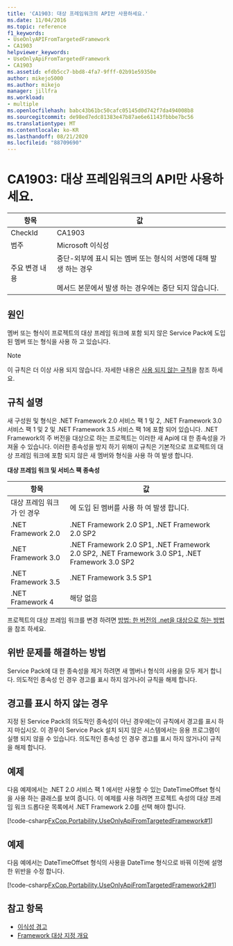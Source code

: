 ```yaml
---
title: 'CA1903: 대상 프레임워크의 API만 사용하세요.'
ms.date: 11/04/2016
ms.topic: reference
f1_keywords:
- UseOnlyAPIFromTargetedFramework
- CA1903
helpviewer_keywords:
- UseOnlyApiFromTargetedFramework
- CA1903
ms.assetid: efdb5cc7-bbd8-4fa7-9fff-02b91e59350e
author: mikejo5000
ms.author: mikejo
manager: jillfra
ms.workload:
- multiple
ms.openlocfilehash: babc43b61bc50cafc05145d0d742f7da494008b8
ms.sourcegitcommit: de98ed7edc81383e47b87ae6e61143fbbbe7bc56
ms.translationtype: MT
ms.contentlocale: ko-KR
ms.lasthandoff: 08/21/2020
ms.locfileid: "88709690"
---
```

# <a name="ca1903-use-only-api-from-targeted-framework"></a>CA1903: 대상 프레임워크의 API만 사용하세요.

|항목|값|
|-|-|
|CheckId|CA1903|
|범주|Microsoft 이식성|
|주요 변경 내용|중단-외부에 표시 되는 멤버 또는 형식의 서명에 대해 발생 하는 경우<br /><br /> 메서드 본문에서 발생 하는 경우에는 중단 되지 않습니다.|

## <a name="cause"></a>원인
멤버 또는 형식이 프로젝트의 대상 프레임 워크에 포함 되지 않은 Service Pack에 도입 된 멤버 또는 형식을 사용 하 고 있습니다.

> [!NOTE]
> 이 규칙은 더 이상 사용 되지 않습니다. 자세한 내용은 [사용 되지 않는 규칙](fxcop-rule-port-status.md#deprecated-rules)을 참조 하세요.

## <a name="rule-description"></a>규칙 설명
새 구성원 및 형식은 .NET Framework 2.0 서비스 팩 1 및 2, .NET Framework 3.0 서비스 팩 1 및 2 및 .NET Framework 3.5 서비스 팩 1에 포함 되어 있습니다. .NET Framework의 주 버전을 대상으로 하는 프로젝트는 이러한 새 Api에 대 한 종속성을 가져올 수 있습니다. 이러한 종속성을 방지 하기 위해이 규칙은 기본적으로 프로젝트의 대상 프레임 워크에 포함 되지 않은 새 멤버와 형식을 사용 하 여 발생 합니다.

**대상 프레임 워크 및 서비스 팩 종속성**

|항목|값|
|-|-|
|대상 프레임 워크가 인 경우|에 도입 된 멤버를 사용 하 여 발생 합니다.|
|.NET Framework 2.0|.NET Framework 2.0 SP1, .NET Framework 2.0 SP2|
|.NET Framework 3.0|.NET Framework 2.0 SP1, .NET Framework 2.0 SP2, .NET Framework 3.0 SP1, .NET Framework 3.0 SP2|
|.NET Framework 3.5|.NET Framework 3.5 SP1|
|.NET Framework 4|해당 없음|

프로젝트의 대상 프레임 워크를 변경 하려면 [방법: 한 버전의 .net을 대상으로 하는 방법](../ide/visual-studio-multi-targeting-overview.md)을 참조 하세요.

## <a name="how-to-fix-violations"></a>위반 문제를 해결하는 방법
Service Pack에 대 한 종속성을 제거 하려면 새 멤버나 형식의 사용을 모두 제거 합니다. 의도적인 종속성 인 경우 경고를 표시 하지 않거나이 규칙을 해제 합니다.

## <a name="when-to-suppress-warnings"></a>경고를 표시 하지 않는 경우
지정 된 Service Pack의 의도적인 종속성이 아닌 경우에는이 규칙에서 경고를 표시 하지 마십시오. 이 경우이 Service Pack 설치 되지 않은 시스템에서는 응용 프로그램이 실행 되지 않을 수 있습니다. 의도적인 종속성 인 경우 경고를 표시 하지 않거나이 규칙을 해제 합니다.

## <a name="example"></a>예제
다음 예제에서는 .NET 2.0 서비스 팩 1 에서만 사용할 수 있는 DateTimeOffset 형식을 사용 하는 클래스를 보여 줍니다. 이 예제를 사용 하려면 프로젝트 속성의 대상 프레임 워크 드롭다운 목록에서 .NET Framework 2.0를 선택 해야 합니다.

[!code-csharp[FxCop.Portability.UseOnlyApiFromTargetedFramework#1](../code-quality/codesnippet/CSharp/ca1903-use-only-api-from-targeted-framework_1.cs)]

## <a name="example"></a>예제
다음 예에서는 DateTimeOffset 형식의 사용을 DateTime 형식으로 바꿔 이전에 설명한 위반을 수정 합니다.

[!code-csharp[FxCop.Portability.UseOnlyApiFromTargetedFramework2#1](../code-quality/codesnippet/CSharp/ca1903-use-only-api-from-targeted-framework_2.cs)]

## <a name="see-also"></a>참고 항목

- [이식성 경고](../code-quality/portability-warnings.md)
- [Framework 대상 지정 개요](../ide/visual-studio-multi-targeting-overview.md)
